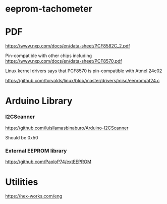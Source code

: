 # eeprom-tachometer

# PDF

https://www.nxp.com/docs/en/data-sheet/PCF8582C_2.pdf


Pin-compatible with other chips including https://www.nxp.com/docs/en/data-sheet/PCF8570.pdf

Linux kernel drivers says that PCF8570 is pin-compatible with Atmel 24c02

https://github.com/torvalds/linux/blob/master/drivers/misc/eeprom/at24.c


# Arduino Library

### I2CScanner

https://github.com/luisllamasbinaburo/Arduino-I2CScanner

Should be 0x50

### External EEPROM library 

https://github.com/PaoloP74/extEEPROM



# Utilities

https://hex-works.com/eng


